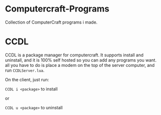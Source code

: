 # Computercraft-Programs

Collection of ComputerCraft programs i made.

# CCDL

CCDL is a package manager for computercraft. It supports install and uninstall, and it is 100% self hosted so you can add any programs you want. all you have to do is place a modem on the top of the server computer, and run `CCDLServer.lua`.

On the client, just run:

  `CCDL i <package>` to install
  
  or 
  
  `CCDL u <package>` to uninstall
